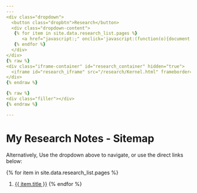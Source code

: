 ```yaml
---
---
<div class="dropdown">
  <button class="dropbtn">Research</button>
  <div class="dropdown-content">
   {% for item in site.data.research_list.pages %}
      <a href="javascript:;" onclick='javascript:(function(o){document.getElementById("research_iframe").style.height="1px"; document.getElementById("research_iframe").src = "/research/{{item.url}}"; document.getElementById("research_container").hidden=false}(this));'>{{ item.title }}</a>
   {% endfor %}
  </div>
</div>
{% raw %}
<div class="iframe-container" id="research_container" hidden="true">
  <iframe id="research_iframe" src="/research/Kernel.html" frameborder="0" scrolling="no" onload="resizeIframe(this)" style="width:100%;height:1px;"></iframe>
</div>
{% endraw %}

{% raw %}
<div class="filler"></div>
{% endraw %}

---
```


# My Research Notes - Sitemap

Alternatively, Use the dropdown above to navigate, or use the direct links below:

{% for item in site.data.research_list.pages %}
1. <a href="/research/{{item.url}}" >{{ item.title }}</a>
{% endfor %}
